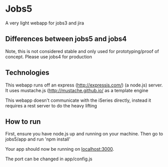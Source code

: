 # Jobs5

A very light webapp for jobs3 and jira

## Differences between jobs5 and jobs4

Note, this is not considered stable and only used for prototyping/proof of concept. Please use jobs4 for production

## Technologies

This webapp runs off an express (http://expressjs.com/) (a node.js) server. It uses mustache.js (http://mustache.github.io/ as a template engine

This webapp doesn't communicate with the iSeries directly, instead it requires a rest server to do the heavy lifting

## How to run

First, ensure you have node.js up and running on your machine. Then go to jobs5/app and run 'npm install'

Your app should now be running on [localhost:3000](http://localhost:3000/).

The port can be changed in app/config.js

